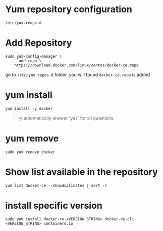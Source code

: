 # Yum repository configuration

```shell
/etc/yum.reops.d
```

# Add Repository

```shell
sudo yum-config-manager \
    --add-repo \
    https://download.docker.com/linux/centos/docker-ce.repo
```

go to `/etc/yum.repos.d` folder, you will found `docker-ce.repo` is added

# yum install

`yum install -y docker`

> -y automatically answer 'yes' for all questions

# yum remove

`sudo yum remove docker`

# Show list available in the repository

`yum list docker-ce --showduplicates | sort -r`

# install specific version

`sudo yum install docker-ce-<VERSION_STRING> docker-ce-cli-<VERSION_STRING> containerd.io`